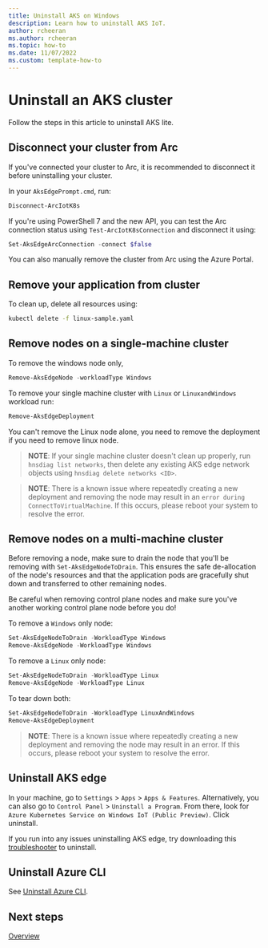 ```yaml
---
title: Uninstall AKS on Windows
description: Learn how to uninstall AKS IoT. 
author: rcheeran
ms.author: rcheeran
ms.topic: how-to
ms.date: 11/07/2022
ms.custom: template-how-to
---
```


# Uninstall an AKS cluster

Follow the steps in this article to uninstall AKS lite.

## Disconnect your cluster from Arc

If you've connected your cluster to Arc, it is recommended to disconnect it before uninstalling your cluster.

In your `AksEdgePrompt.cmd`, run:

```powershell
Disconnect-ArcIotK8s
```

If you're using PowerShell 7 and the new API, you can test the Arc connection status using `Test-ArcIotK8sConnection` and disconnect it using:

```powershell
Set-AksEdgeArcConnection -connect $false
```

You can also manually remove the cluster from Arc using the Azure Portal.

## Remove your application from cluster

To clean up, delete all resources using:

```bash
kubectl delete -f linux-sample.yaml
```

## Remove nodes on a single-machine cluster

To remove the windows node only,

```powershell
Remove-AksEdgeNode -workloadType Windows
```

To remove your single machine cluster with `Linux` or `LinuxandWindows` workload run:

```powershell
Remove-AksEdgeDeployment
```

You can't remove the Linux node alone, you need to remove the deployment if you need to remove linux node.

>**NOTE**:
>If your single machine cluster doesn't clean up properly, run `hnsdiag list networks`, then delete any existing AKS edge network objects using `hnsdiag delete networks <ID>`.

>**NOTE**: There is a known issue where repeatedly creating a new deployment and removing the node may result in an `error during ConnectToVirtualMachine`. If this occurs, please reboot your system to resolve the error.

## Remove nodes on a multi-machine cluster

Before removing a node, make sure to drain the node that you'll be removing with `Set-AksEdgeNodeToDrain`. This ensures the safe de-allocation of the node's resources and that the application pods are gracefully shut down and transferred to other remaining nodes.

Be careful when removing control plane nodes and make sure you've another working control plane node before you do!

To remove a `Windows` only node:

```powershell
Set-AksEdgeNodeToDrain -WorkloadType Windows
Remove-AksEdgeNode -WorkloadType Windows
```

To remove a `Linux` only node:

```powershell
Set-AksEdgeNodeToDrain -WorkloadType Linux
Remove-AksEdgeNode -WorkloadType Linux
```

To tear down both:

```powershell
Set-AksEdgeNodeToDrain -WorkloadType LinuxAndWindows
Remove-AksEdgeDeployment
```

>**NOTE**: There is a known issue where repeatedly creating a new deployment and removing the node may result in an error. If this occurs, please reboot your system to resolve the error.

## Uninstall AKS edge

In your machine, go to `Settings` > `Apps` > `Apps & Features`. Alternatively, you can also go to `Control Panel` > `Uninstall a Program`.
From there, look for `Azure Kubernetes Service on Windows IoT (Public Preview)`. Click uninstall.

If you run into any issues uninstalling AKS edge, try downloading this [troubleshooter](https://support.microsoft.com/topic/fix-problems-that-block-programs-from-being-installed-or-removed-cca7d1b6-65a9-3d98-426b-e9f927e1eb4d) to uninstall.

## Uninstall Azure CLI

See [Uninstall Azure CLI](/cli/azure/install-azure-cli-windows&tabs=azure-powershell#uninstall).

## Next steps

[Overview](aks-lite-overview.md)
